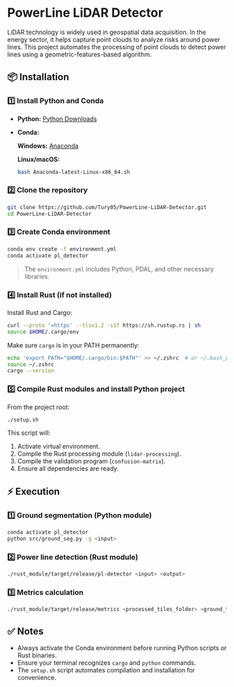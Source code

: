 # PowerLine LiDAR Detector

LiDAR technology is widely used in geospatial data acquisition. In the energy sector, it helps capture point clouds to analyze risks around power lines. This project automates the processing of point clouds to detect power lines using a geometric-features-based algorithm.

## 📦 Installation

### 1️⃣ Install Python and Conda

- **Python:** [Python Downloads](https://www.python.org/downloads/)
- **Conda:**

  **Windows:** [Anaconda](https://www.anaconda.com/products/distribution)

  **Linux/macOS:**
  ```bash
  bash Anaconda-latest-Linux-x86_64.sh
  ```

### 2️⃣ Clone the repository

```bash
git clone https://github.com/Tury05/PowerLine-LiDAR-Detector.git
cd PowerLine-LiDAR-Detector
```

### 3️⃣ Create Conda environment

```bash
conda env create -f environment.yml
conda activate pl_detector
```

> The `environment.yml` includes Python, PDAL, and other necessary libraries.

### 4️⃣ Install Rust (if not installed)

Install Rust and Cargo:

```bash
curl --proto '=https' --tlsv1.2 -sSf https://sh.rustup.rs | sh
source $HOME/.cargo/env
```

Make sure `cargo` is in your PATH permanently:

```bash
echo 'export PATH="$HOME/.cargo/bin:$PATH"' >> ~/.zshrc  # or ~/.bash_profile for bash
source ~/.zshrc
cargo --version
```

### 5️⃣ Compile Rust modules and install Python project

From the project root:

```bash
./setup.sh
```

This script will:

1. Activate virtual environment.
2. Compile the Rust processing module (`lidar-processing`).
3. Compile the validation program (`confusion-matrix`).
4. Ensure all dependencies are ready.

## ⚡ Execution

### 1️⃣ Ground segmentation (Python module)

```bash
conda activate pl_detector
python src/ground_seg.py -g <input>
```

### 2️⃣ Power line detection (Rust module)

```bash
./rust_module/target/release/pl-detector <input> <output>
```

### 3️⃣ Metrics calculation

```bash
./rust_module/target/release/metrics <processed_tiles_folder> <ground_truth_tiles_folder> <original_tiles_folder>
```

## ✅ Notes

- Always activate the Conda environment before running Python scripts or Rust binaries.
- Ensure your terminal recognizes `cargo` and `python` commands.
- The `setup.sh` script automates compilation and installation for convenience.